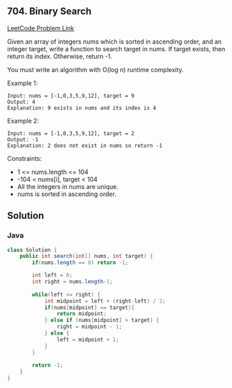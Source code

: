 ## 704. Binary Search

[LeetCode Problem Link](https://leetcode.com/problems/binary-search/)

Given an array of integers nums which is sorted in ascending order, and an integer target, write a function to search target in nums. If target exists, then return its index. Otherwise, return -1.

You must write an algorithm with O(log n) runtime complexity.

Example 1:

```
Input: nums = [-1,0,3,5,9,12], target = 9
Output: 4
Explanation: 9 exists in nums and its index is 4
```

Example 2:

```
Input: nums = [-1,0,3,5,9,12], target = 2
Output: -1
Explanation: 2 does not exist in nums so return -1
```

Constraints:

* 1 <= nums.length <= 104
* -104 < nums[i], target < 104
*  All the integers in nums are unique.
*  nums is sorted in ascending order.

## Solution 
### Java
```java
class Solution {
    public int search(int[] nums, int target) {
        if(nums.length == 0) return -1;

        int left = 0;
        int right = nums.length-1;
        
        while(left <= right) {
            int midpoint = left + (right-left) / 2;
            if(nums[midpoint] == target){
                return midpoint;
            } else if (nums[midpoint] > target) {
                right = midpoint - 1;
            } else {
                left = midpoint + 1;
            }
        }
        
        return -1;
    }   
}
```